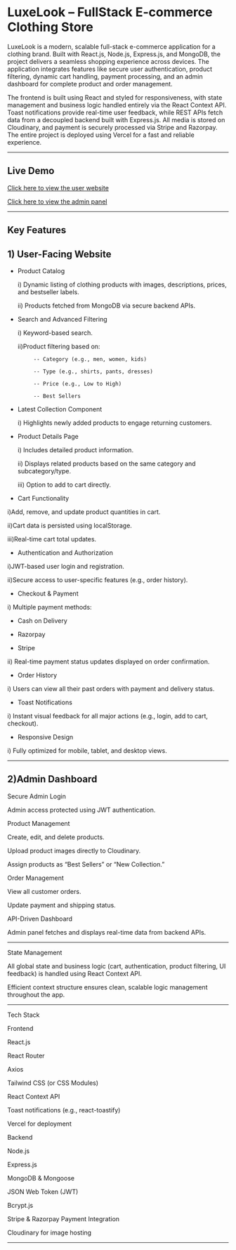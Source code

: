 # LuxeLook – FullStack E-commerce Clothing Store

LuxeLook is a modern, scalable full-stack e-commerce application for a clothing brand. Built with React.js, Node.js, Express.js, and MongoDB, the project delivers a seamless shopping experience across devices. The application integrates features like secure user authentication, product filtering, dynamic cart handling, payment processing, and an admin dashboard for complete product and order management.

The frontend is built using React and styled for responsiveness, with state management and business logic handled entirely via the React Context API. Toast notifications provide real-time user feedback, while REST APIs fetch data from a decoupled backend built with Express.js. All media is stored on Cloudinary, and payment is securely processed via Stripe and Razorpay. The entire project is deployed using Vercel for a fast and reliable experience.





---
## Live Demo

[Click here to view the user website](https://luxelook-frontend.vercel.app) 

[Click here to view the admin panel](https://luxelook-admin.vercel.app) 





---
## Key Features

## 1) User-Facing Website

- Product Catalog

     i) Dynamic listing of clothing products with images, descriptions, prices, and bestseller labels.

    ii) Products fetched from MongoDB via secure backend APIs.



- Search and Advanced Filtering

    i) Keyword-based search.

    ii)Product filtering based on:

           -- Category (e.g., men, women, kids)

           -- Type (e.g., shirts, pants, dresses)

           -- Price (e.g., Low to High)

           -- Best Sellers



- Latest Collection Component

    i) Highlights newly added products to engage returning customers.



- Product Details Page

    i) Includes detailed product information.

   ii) Displays related products based on the same category and subcategory/type.

   iii) Option to add to cart directly.



- Cart Functionality

i)Add, remove, and update product quantities in cart.

ii)Cart data is persisted using localStorage.

iii)Real-time cart total updates.



- Authentication and Authorization

i)JWT-based user login and registration.

ii)Secure access to user-specific features (e.g., order history).



- Checkout & Payment

i) Multiple payment methods:

- Cash on Delivery

- Razorpay

- Stripe

ii) Real-time payment status updates displayed on order confirmation.



- Order History

i) Users can view all their past orders with payment and delivery status.



- Toast Notifications

i) Instant visual feedback for all major actions (e.g., login, add to cart, checkout).



- Responsive Design

i) Fully optimized for mobile, tablet, and desktop views.

---




## 2)Admin Dashboard

Secure Admin Login

Admin access protected using JWT authentication.


Product Management

Create, edit, and delete products.

Upload product images directly to Cloudinary.

Assign products as “Best Sellers” or “New Collection.”


Order Management

View all customer orders.

Update payment and shipping status.


API-Driven Dashboard

Admin panel fetches and displays real-time data from backend APIs.




---

State Management

All global state and business logic (cart, authentication, product filtering, UI feedback) is handled using React Context API.

Efficient context structure ensures clean, scalable logic management throughout the app.



---

Tech Stack

Frontend

React.js

React Router

Axios

Tailwind CSS (or CSS Modules)

React Context API

Toast notifications (e.g., react-toastify)

Vercel for deployment


Backend

Node.js

Express.js

MongoDB & Mongoose

JSON Web Token (JWT)

Bcrypt.js

Stripe & Razorpay Payment Integration

Cloudinary for image hosting

---
